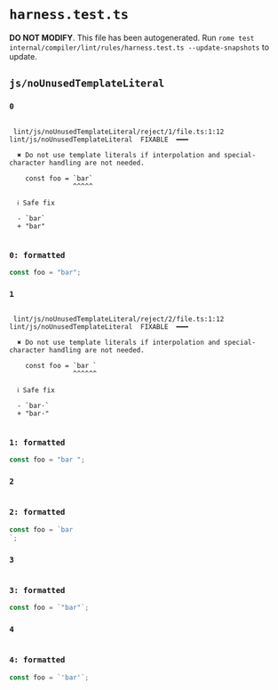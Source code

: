 # `harness.test.ts`

**DO NOT MODIFY**. This file has been autogenerated. Run `rome test internal/compiler/lint/rules/harness.test.ts --update-snapshots` to update.

## `js/noUnusedTemplateLiteral`

### `0`

```

 lint/js/noUnusedTemplateLiteral/reject/1/file.ts:1:12 lint/js/noUnusedTemplateLiteral  FIXABLE  ━━━

  ✖ Do not use template literals if interpolation and special-character handling are not needed.

    const foo = `bar`
                ^^^^^

  ℹ Safe fix

  - `bar`
  + "bar"


```

### `0: formatted`

```ts
const foo = "bar";

```

### `1`

```

 lint/js/noUnusedTemplateLiteral/reject/2/file.ts:1:12 lint/js/noUnusedTemplateLiteral  FIXABLE  ━━━

  ✖ Do not use template literals if interpolation and special-character handling are not needed.

    const foo = `bar `
                ^^^^^^

  ℹ Safe fix

  - `bar·`
  + "bar·"


```

### `1: formatted`

```ts
const foo = "bar ";

```

### `2`

```

```

### `2: formatted`

```ts
const foo = `bar
`;

```

### `3`

```

```

### `3: formatted`

```ts
const foo = `"bar"`;

```

### `4`

```

```

### `4: formatted`

```ts
const foo = `'bar'`;

```

